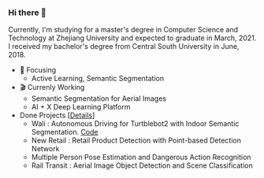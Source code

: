 ### Hi there 👋

Currently, I'm studying for a master's degree in Computer Science and Technology at Zhejiang University and expected to graduate in March, 2021. I received my bachelor's degree from Central South University in June, 2018.

- :dart: Focusing
  - Active Learning, Semantic Segmentation
- :clapper: Currenly Working 
  - Semantic Segmentation for Aerial Images
  - AI + X Deep Learning Platform
- Done Projects \[[Details](https://github.com/Shuai-Xie/Shuai-Xie/blob/master/Details.md)]
  - Wali : Autonomous Driving for Turtblebot2 with Indoor Semantic Segmentation. [Code](https://github.com/Shuai-Xie/Wali-turtlebot)
  - New Retail : Retail Product Detection with Point-based Detection Network
  - Multiple Person Pose Estimation and Dangerous Action Recognition
  - Rail Transit : Aerial Image Object Detection and Scene Classification



<!--
**Shuai-Xie/Shuai-Xie** is a ✨ _special_ ✨ repository because its `README.md` (this file) appears on your GitHub profile.

Here are some ideas to get you started:

- 🔭 I’m currently working on ...
- 🌱 I’m currently learning ...
- 👯 I’m looking to collaborate on ...
- 🤔 I’m looking for help with ...
- 💬 Ask me about ...
- 📫 How to reach me: ...
- 😄 Pronouns: ...
- ⚡ Fun fact: ...
-->
